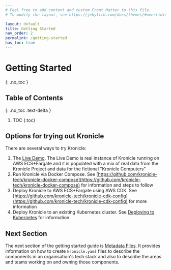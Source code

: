 ```yaml
---
# Feel free to add content and custom Front Matter to this file.
# To modify the layout, see https://jekyllrb.com/docs/themes/#overriding-theme-defaults

layout: default
title: Getting Started
nav_order: 2
permalink: /getting-started
has_toc: true
---
```


# Getting Started
{: .no_toc }


## Table of Contents
{: .no_toc .text-delta }

1. TOC
{:toc}


## Options for trying out Kronicle

There are several ways to try Kronicle: 

1. The [Live Demo](https://demo.kronicle.tech).  The Live Demo is real instance of Kronicle running on AWS ECS+Fargate and it is populated with a mix of real data from the Kronicle Project and data for the fictional "Kronicle Computers"
2. Run Kronicle via Docker Compose.  See [https://github.com/kronicle-tech/kronicle-docker-compose](https://github.com/kronicle-tech/kronicle-docker-compose) for information and steps to follow
3. Deploy Kronicle to AWS ECS+Fargate using AWS CDK.  See [https://github.com/kronicle-tech/kronicle-cdk-config](https://github.com/kronicle-tech/kronicle-cdk-config) for more information
4. Deploy Kronicle to an existing Kubernetes cluster.  See [Deploying to Kubernetes](deploying-to-kubernetes) for information


## Next Section

The next section of the getting started guide is [Metadata Files](/metadata-files).  It provides information on how to 
create `kronicle.yaml` files to describe the components in an organisation's tech stack and also to describe the areas
and teams working on and owning those components.
